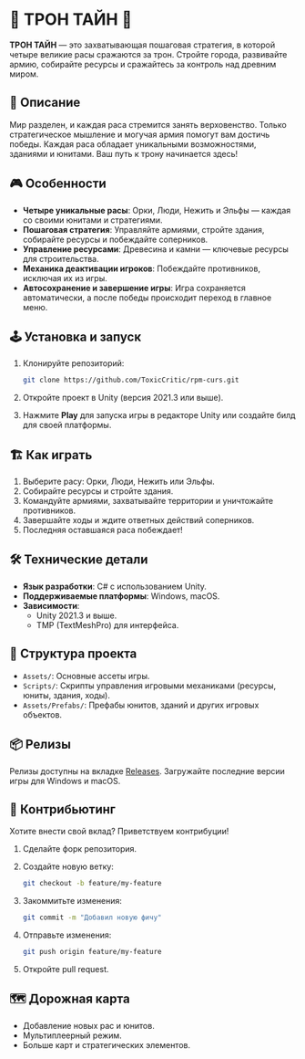 # 👑 ТРОН ТАЙН 👑

**ТРОН ТАЙН** — это захватывающая пошаговая стратегия, в которой четыре великие расы сражаются за трон. Стройте города, развивайте армию, собирайте ресурсы и сражайтесь за контроль над древним миром.

## 📜 Описание

Мир разделен, и каждая раса стремится занять верховенство. Только стратегическое мышление и могучая армия помогут вам достичь победы. Каждая раса обладает уникальными возможностями, зданиями и юнитами. Ваш путь к трону начинается здесь!

## 🎮 Особенности

- **Четыре уникальные расы**: Орки, Люди, Нежить и Эльфы — каждая со своими юнитами и стратегиями.
- **Пошаговая стратегия**: Управляйте армиями, стройте здания, собирайте ресурсы и побеждайте соперников.
- **Управление ресурсами**: Древесина и камни — ключевые ресурсы для строительства.
- **Механика деактивации игроков**: Побеждайте противников, исключая их из игры.
- **Автосохранение и завершение игры**: Игра сохраняется автоматически, а после победы происходит переход в главное меню.

## 🕹️ Установка и запуск

1. Клонируйте репозиторий:
    ```bash
    git clone https://github.com/ToxicCritic/rpm-curs.git
    ```

2. Откройте проект в Unity (версия 2021.3 или выше).

3. Нажмите **Play** для запуска игры в редакторе Unity или создайте билд для своей платформы.

## 🏗️ Как играть

1. Выберите расу: Орки, Люди, Нежить или Эльфы.
2. Собирайте ресурсы и стройте здания.
3. Командуйте армиями, захватывайте территории и уничтожайте противников.
4. Завершайте ходы и ждите ответных действий соперников.
5. Последняя оставшаяся раса побеждает!

## 🛠️ Технические детали

- **Язык разработки**: C# с использованием Unity.
- **Поддерживаемые платформы**: Windows, macOS.
- **Зависимости**: 
  - Unity 2021.3 и выше.
  - TMP (TextMeshPro) для интерфейса.

## 📂 Структура проекта

- `Assets/`: Основные ассеты игры.
- `Scripts/`: Скрипты управления игровыми механиками (ресурсы, юниты, здания, ходы).
- `Assets/Prefabs/`: Префабы юнитов, зданий и других игровых объектов.

## 📦 Релизы

Релизы доступны на вкладке [Releases](https://github.com/ToxicCritic/rpm-curs/releases). Загружайте последние версии игры для Windows и macOS.

## 🤝 Контрибьютинг

Хотите внести свой вклад? Приветствуем контрибуции!

1. Сделайте форк репозитория.
2. Создайте новую ветку:
    ```bash
    git checkout -b feature/my-feature
    ```

3. Закоммитьте изменения:
    ```bash
    git commit -m "Добавил новую фичу"
    ```

4. Отправьте изменения:
    ```bash
    git push origin feature/my-feature
    ```

5. Откройте pull request.

## 🗺️ Дорожная карта

- Добавление новых рас и юнитов.
- Мультиплеерный режим.
- Больше карт и стратегических элементов.
